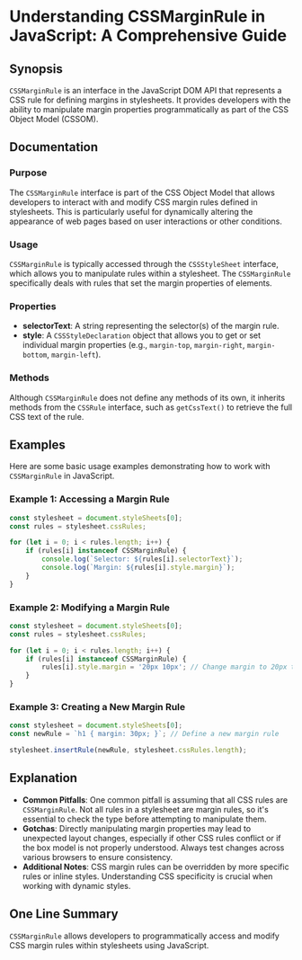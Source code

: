 <!--
Meta Description: # Understanding CSSMarginRule in JavaScript: A Comprehensive Guide ## Synopsis `CSSMarginRule` is an interface in the JavaScript DOM API that represen...
Meta Keywords: margin, rules, cssmarginrule, css, stylesheet
-->

# Understanding CSSMarginRule in JavaScript: A Comprehensive Guide

## Synopsis
`CSSMarginRule` is an interface in the JavaScript DOM API that represents a CSS rule for defining margins in stylesheets. It provides developers with the ability to manipulate margin properties programmatically as part of the CSS Object Model (CSSOM).

## Documentation
### Purpose
The `CSSMarginRule` interface is part of the CSS Object Model that allows developers to interact with and modify CSS margin rules defined in stylesheets. This is particularly useful for dynamically altering the appearance of web pages based on user interactions or other conditions.

### Usage
`CSSMarginRule` is typically accessed through the `CSSStyleSheet` interface, which allows you to manipulate rules within a stylesheet. The `CSSMarginRule` specifically deals with rules that set the margin properties of elements.

### Properties
- **selectorText**: A string representing the selector(s) of the margin rule.
- **style**: A `CSSStyleDeclaration` object that allows you to get or set individual margin properties (e.g., `margin-top`, `margin-right`, `margin-bottom`, `margin-left`).

### Methods
Although `CSSMarginRule` does not define any methods of its own, it inherits methods from the `CSSRule` interface, such as `getCssText()` to retrieve the full CSS text of the rule.

## Examples
Here are some basic usage examples demonstrating how to work with `CSSMarginRule` in JavaScript.

### Example 1: Accessing a Margin Rule
```javascript
const stylesheet = document.styleSheets[0];
const rules = stylesheet.cssRules;

for (let i = 0; i < rules.length; i++) {
    if (rules[i] instanceof CSSMarginRule) {
        console.log(`Selector: ${rules[i].selectorText}`);
        console.log(`Margin: ${rules[i].style.margin}`);
    }
}
```

### Example 2: Modifying a Margin Rule
```javascript
const stylesheet = document.styleSheets[0];
const rules = stylesheet.cssRules;

for (let i = 0; i < rules.length; i++) {
    if (rules[i] instanceof CSSMarginRule) {
        rules[i].style.margin = '20px 10px'; // Change margin to 20px top/bottom and 10px left/right
    }
}
```

### Example 3: Creating a New Margin Rule
```javascript
const stylesheet = document.styleSheets[0];
const newRule = `h1 { margin: 30px; }`; // Define a new margin rule

stylesheet.insertRule(newRule, stylesheet.cssRules.length);
```

## Explanation
- **Common Pitfalls**: One common pitfall is assuming that all CSS rules are `CSSMarginRule`. Not all rules in a stylesheet are margin rules, so it's essential to check the type before attempting to manipulate them.
- **Gotchas**: Directly manipulating margin properties may lead to unexpected layout changes, especially if other CSS rules conflict or if the box model is not properly understood. Always test changes across various browsers to ensure consistency.
- **Additional Notes**: CSS margin rules can be overridden by more specific rules or inline styles. Understanding CSS specificity is crucial when working with dynamic styles.

## One Line Summary
`CSSMarginRule` allows developers to programmatically access and modify CSS margin rules within stylesheets using JavaScript.